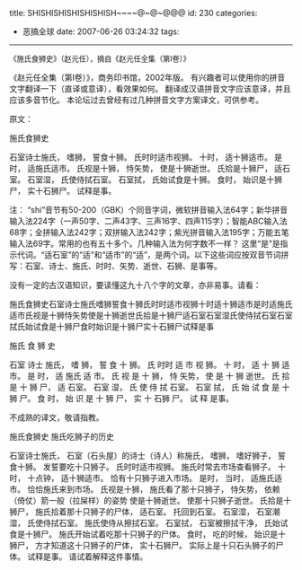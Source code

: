 title: SHISHISHISHISHISHISH~~~~@~@~@@@
id: 230
categories:
  - 恶搞全球
date: 2007-06-26 03:24:32
tags:
---

<div id="msgcns!9697D6160EFEBC17!1109" class="bvMsg"><div><font size="2">《施氏食狮史》（赵元任），摘自《赵元任全集（第Ⅰ卷）》 </font>
<p>《赵元任全集（第Ⅰ卷）》，商务印书馆，2002年版。
有兴趣者可以使用你的拼音文字翻译一下（直译或意译），看效果如何。
翻译成汉语拼音文字应该意译，并且应该多音节化。
本论坛过去曾经有过几种拼音文字方案译文，可供参考。 
<p>原文： 
<p>施氏食狮史 
<p>石室诗士施氏，
嗜狮，
誓食十狮。
氏时时适市视狮。
十时，
适十狮适市。
是时，
适施氏适市。
氏视是十狮，
恃矢势， 
使是十狮逝世。
氏拾是十狮尸，
适石室。
石室湿，
氏使侍拭石室。
石室拭，
氏始试食是十狮。
食时，
始识是十狮尸，
实十石狮尸。
试释是事。 
<p>注：
“shi”音节有50-200（GBK）个同音字词，微软拼音输入法64字；新华拼音输入法224字（一声50字、二声43字、三声16字、四声115字）；智能ABC输入法68字；全拼输入法242字；双拼输入法242字；紫光拼音输入法195字；万能五笔输入法69字。常用的也有五十多个。几种输入法为何字数不一样？
这里“是”是指示代词。“适石室”的“适”和“适市”的“适”，是两个词。以下这些词应按双音节词拼写：石室、诗士、施氏、时时、矢势、逝世、石狮、是事等。 
<p>没有一定的古汉语知识，要读懂这九十八个字的文章，亦非易事。请看： 
<p>施氏食狮史石室诗士施氏嗜狮誓食十狮氏时时适市视狮十时适十狮适市是时适施氏适市氏视是十狮恃矢势使是十狮逝世氏拾是十狮尸适石室石室湿氏使侍拭石室石室拭氏始试食是十狮尸食时始识是十狮尸实十石狮尸试释是事 
<p>
施氏 食 狮 史 
<p>石室 诗士 施氏，
嗜 狮，
誓 食 十 狮。
氏 时时 适 市 视 狮。
十 时，
适 十 狮 适 市。
是 时，
适 施氏 适 市。
氏 视 是 十 狮，
恃 矢势， 
使 是 十 狮 逝世。
氏 拾 是 十 狮 尸，
适 石室。
石室 湿，
氏 使 侍 拭 石室。
石室 拭，
氏 始 试 食 是 十 狮 尸。
食 时，
始 识 是 十 狮 尸，
实 十 石狮 尸。
试 释 是事。 
<p>
不成熟的译文，敬请指教。 
<p>施氏食狮史 施氏吃狮子的历史 
<p>石室诗士施氏， 石室（石头屋）的诗士（诗人）称施氏，
嗜狮， 嗜好狮子，
誓食十狮。 发誓要吃十只狮子。
氏时时适市视狮。 施氏时常去市场查看狮子。
十时， 十点钟，
适十狮适市。 恰有十只狮子进入市场。
是时， 当时，
适施氏适市。 恰恰施氏来到市场。
氏视是十狮， 施氏看了那十只狮子，
恃矢势， 依赖（倚仗）箭一般（拉屎样）的姿势 
使是十狮逝世。 使那十只狮子逝世。
氏拾是十狮尸， 施氏拾着那十只狮子的尸体，
适石室。 托回到石室。
石室湿， 石室潮湿，
氏使侍拭石室。 施氏使侍从擦拭石室。
石室拭， 石室被擦拭干净，
氏始试食是十狮尸。 施氏开始试着吃那十只狮子的尸体。
食时， 吃的时候，
始识是十狮尸， 方才知道这十只狮子的尸体，
实十石狮尸。 实际上是十只石头狮子的尸体。
试释是事。 请试着解释这件事情。</div>
<div> </div></div>